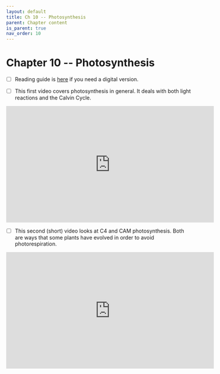 ```yaml
---
layout: default
title: Ch 10 -- Photosynthesis
parent: Chapter content
is_parent: true
nav_order: 10
---
```


# Chapter 10 -- Photosynthesis

- [ ] Reading guide is [here](ch10_rg.html) if you need a digital version.

- [ ] This first video covers photosynthesis in general. It deals with both light reactions and the Calvin Cycle.
<iframe width="560" height="315" src="https://www.youtube.com/embed/bj0EV0NlOxs" frameborder="0" allow="accelerometer; autoplay; clipboard-write; encrypted-media; gyroscope; picture-in-picture" allowfullscreen></iframe>

- [ ] This second (short) video looks at C4 and CAM photosynthesis. Both are ways that some plants have evolved in order to avoid photorespiration.
<iframe width="560" height="315" src="https://www.youtube.com/embed/1oYl8dtrWEU" frameborder="0" allow="accelerometer; autoplay; clipboard-write; encrypted-media; gyroscope; picture-in-picture" allowfullscreen></iframe>